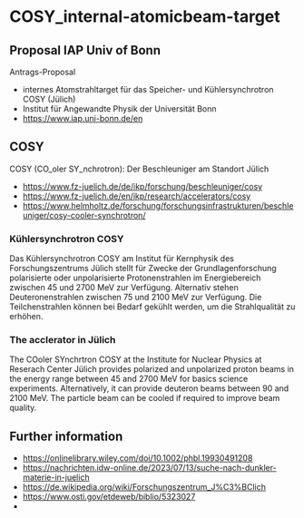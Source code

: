 # COSY_internal-atomicbeam-target

## Proposal IAP Univ of Bonn 
Antrags-Proposal 
- internes Atomstrahltarget für das Speicher- und Kühlersynchrotron COSY (Jülich) 
- Institut für Angewandte Physik der Universität Bonn
- https://www.iap.uni-bonn.de/en

## COSY
COSY (CO_oler SY_nchrotron): Der Beschleuniger am Standort Jülich
- https://www.fz-juelich.de/de/ikp/forschung/beschleuniger/cosy
- https://www.fz-juelich.de/en/ikp/research/accelerators/cosy
- https://www.helmholtz.de/forschung/forschungsinfrastrukturen/beschleuniger/cosy-cooler-synchrotron/

### Kühlersynchrotron COSY
Das Kühlersynchrotron COSY am Institut für Kernphysik des Forschungszentrums Jülich stellt für Zwecke der Grundlagenforschung polarisierte oder unpolarisierte Protonenstrahlen im Energiebereich zwischen 45 und 2700 MeV zur Verfügung. Alternativ stehen Deuteronenstrahlen zwischen 75 und 2100 MeV zur Verfügung. Die Teilchenstrahlen können bei Bedarf gekühlt werden, um die Strahlqualität zu erhöhen.

### The acclerator in Jülich
The COoler SYnchrtron COSY at the Institute for Nuclear Physics at Reserach Center Jülich provides polarized and unpolarized proton beams in the energy range between 45 and 2700 MeV for basics science experiments. Alternatively, it can provide deuteron beams between 90 and 2100 MeV. The particle beam can be cooled if required to improve beam quality.

## Further information
- https://onlinelibrary.wiley.com/doi/10.1002/phbl.19930491208
- https://nachrichten.idw-online.de/2023/07/13/suche-nach-dunkler-materie-in-juelich
- https://de.wikipedia.org/wiki/Forschungszentrum_J%C3%BClich
- https://www.osti.gov/etdeweb/biblio/5323027
- 

